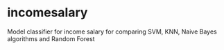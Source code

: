 # incomesalary
Model classifier for income salary for comparing SVM, KNN, Naive Bayes algorithms and Random Forest
